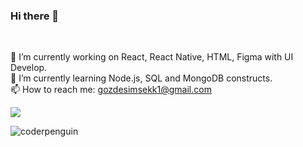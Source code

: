 ### Hi there 👋

 <br/>
 
🔭 I’m currently working on React, React Native, HTML, Figma with UI Develop. <br/>
 🌱 I’m currently learning Node.js, SQL and MongoDB constructs. <br/>
📫 How to reach me: gozdesimsekk1@gmail.com <br/>

<img src="https://github-readme-stats.vercel.app/api?username=gozdesimsekk&&show_icons=true&title_color=ffffff&icon_color=bb2acf&text_color=daf7dc&bg_color=151515">

![coderpenguin](https://media.giphy.com/media/CuuSHzuc0O166MRfjt/giphy.gif)
